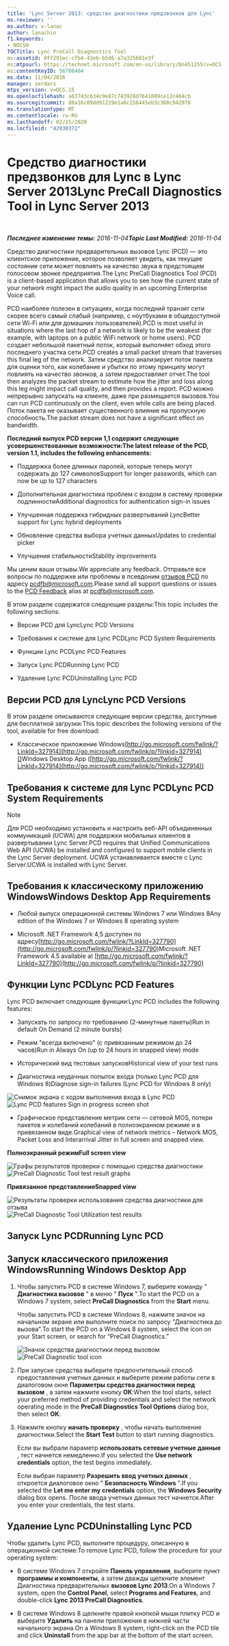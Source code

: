 ```yaml
---
title: 'Lync Server 2013: средство диагностики предзвонков для Lync'
ms.reviewer: ''
ms.author: v-lanac
author: lanachin
f1.keywords:
- NOCSH
TOCTitle: Lync PreCall Diagnostics Tool
ms:assetid: 0ff291ec-cfb4-43eb-b5d6-a7a325681e3f
ms:mtpsurl: https://technet.microsoft.com/en-us/library/Dn451255(v=OCS.15)
ms:contentKeyID: 56708404
ms.date: 11/04/2016
manager: serdars
mtps_version: v=OCS.15
ms.openlocfilehash: a63743c634c9e87c743928d7641609ce12c464cb
ms.sourcegitcommit: 88a16c09dd91229e1a8c156445eb3c360c942978
ms.translationtype: MT
ms.contentlocale: ru-RU
ms.lasthandoff: 02/15/2020
ms.locfileid: "42030372"
---
```

<div data-xmlns="http://www.w3.org/1999/xhtml">

<div class="topic" data-xmlns="http://www.w3.org/1999/xhtml" data-msxsl="urn:schemas-microsoft-com:xslt" data-cs="http://msdn.microsoft.com/">

<div data-asp="http://msdn2.microsoft.com/asp">

# <a name="lync-precall-diagnostics-tool-in-lync-server-2013"></a><span data-ttu-id="45014-102">Средство диагностики предзвонков для Lync в Lync Server 2013</span><span class="sxs-lookup"><span data-stu-id="45014-102">Lync PreCall Diagnostics Tool in Lync Server 2013</span></span>

</div>

<div id="mainSection">

<div id="mainBody">

<span> </span>

<span data-ttu-id="45014-103">_**Последнее изменение темы:** 2016-11-04_</span><span class="sxs-lookup"><span data-stu-id="45014-103">_**Topic Last Modified:** 2016-11-04_</span></span>

<span data-ttu-id="45014-104">Средство диагностики предварительных вызовов Lync (PCD) — это клиентское приложение, которое позволяет увидеть, как текущее состояние сети может повлиять на качество звука в предстоящем голосовом звонке предприятия.</span><span class="sxs-lookup"><span data-stu-id="45014-104">The Lync PreCall Diagnostics Tool (PCD) is a client-based application that allows you to see how the current state of your network might impact the audio quality in an upcoming Enterprise Voice call.</span></span>

<span data-ttu-id="45014-105">PCD наиболее полезен в ситуациях, когда последний транзит сети скорее всего самый слабый (например, с ноутбуками в общедоступной сети Wi-Fi или для домашних пользователей).</span><span class="sxs-lookup"><span data-stu-id="45014-105">PCD is most useful in situations where the last hop of a network is likely to be the weakest (for example, with laptops on a public WiFi network or home users).</span></span> <span data-ttu-id="45014-106">PCD создает небольшой пакетный поток, который выполняет обход этого последнего участка сети.</span><span class="sxs-lookup"><span data-stu-id="45014-106">PCD creates a small packet stream that traverses this final leg of the network.</span></span> <span data-ttu-id="45014-107">Затем средство анализирует поток пакета для оценки того, как колебание и убытки по этому принципу могут повлиять на качество звонков, а затем предоставляет отчет.</span><span class="sxs-lookup"><span data-stu-id="45014-107">The tool then analyzes the packet stream to estimate how the jitter and loss along this leg might impact call quality, and then provides a report.</span></span> <span data-ttu-id="45014-108">PCD можно непрерывно запускать на клиенте, даже при размещается вызовов.</span><span class="sxs-lookup"><span data-stu-id="45014-108">You can run PCD continuously on the client, even while calls are being placed.</span></span> <span data-ttu-id="45014-109">Поток пакета не оказывает существенного влияние на пропускную способность.</span><span class="sxs-lookup"><span data-stu-id="45014-109">The packet stream does not have a significant effect on bandwidth.</span></span>

<span data-ttu-id="45014-110">**Последний выпуск PCD версии 1,1 содержит следующие усовершенствованные возможности:**</span><span class="sxs-lookup"><span data-stu-id="45014-110">**The latest release of the PCD, version 1.1, includes the following enhancements:**</span></span>

  - <span data-ttu-id="45014-111">Поддержка более длинных паролей, которые теперь могут содержать до 127 символов</span><span class="sxs-lookup"><span data-stu-id="45014-111">Support for longer passwords, which can now be up to 127 characters</span></span>

  - <span data-ttu-id="45014-112">Дополнительная диагностика проблем с входом в систему проверки подлинности</span><span class="sxs-lookup"><span data-stu-id="45014-112">Additional diagnostics for authentication sign-in issues</span></span>

  - <span data-ttu-id="45014-113">Улучшенная поддержка гибридных развертываний Lync</span><span class="sxs-lookup"><span data-stu-id="45014-113">Better support for Lync hybrid deployments</span></span>

  - <span data-ttu-id="45014-114">Обновление средства выбора учетных данных</span><span class="sxs-lookup"><span data-stu-id="45014-114">Updates to credential picker</span></span>

  - <span data-ttu-id="45014-115">Улучшения стабильности</span><span class="sxs-lookup"><span data-stu-id="45014-115">Stability improvements</span></span>

<span data-ttu-id="45014-116">Мы ценим ваши отзывы.</span><span class="sxs-lookup"><span data-stu-id="45014-116">We appreciate any feedback.</span></span> <span data-ttu-id="45014-117">Отправьте все вопросы по поддержке или проблемы в псевдоним [отзывов PCD](mailto:pcdfb@microsoft.com) по адресу <pcdfb@microsoft.com>.</span><span class="sxs-lookup"><span data-stu-id="45014-117">Please send all support questions or issues to the [PCD Feedback](mailto:pcdfb@microsoft.com) alias at <pcdfb@microsoft.com>.</span></span>

<span data-ttu-id="45014-118">В этом разделе содержатся следующие разделы:</span><span class="sxs-lookup"><span data-stu-id="45014-118">This topic includes the following sections:</span></span>

  - <span data-ttu-id="45014-119">Версии PCD для Lync</span><span class="sxs-lookup"><span data-stu-id="45014-119">Lync PCD Versions</span></span>

  - <span data-ttu-id="45014-120">Требования к системе для Lync PCD</span><span class="sxs-lookup"><span data-stu-id="45014-120">Lync PCD System Requirements</span></span>

  - <span data-ttu-id="45014-121">Функции Lync PCD</span><span class="sxs-lookup"><span data-stu-id="45014-121">Lync PCD Features</span></span>

  - <span data-ttu-id="45014-122">Запуск Lync PCD</span><span class="sxs-lookup"><span data-stu-id="45014-122">Running Lync PCD</span></span>

  - <span data-ttu-id="45014-123">Удаление Lync PCD</span><span class="sxs-lookup"><span data-stu-id="45014-123">Uninstalling Lync PCD</span></span>

<span id="Version"></span>

<div>

## <a name="lync-pcd-versions"></a><span data-ttu-id="45014-124">Версии PCD для Lync</span><span class="sxs-lookup"><span data-stu-id="45014-124">Lync PCD Versions</span></span>

<span data-ttu-id="45014-125">В этом разделе описываются следующие версии средства, доступные для бесплатной загрузки:</span><span class="sxs-lookup"><span data-stu-id="45014-125">This topic describes the following versions of the tool, available for free download:</span></span>

  - <span data-ttu-id="45014-126">Классическое приложение Windows[http://go.microsoft.com/fwlink/?LinkId=327914](http://go.microsoft.com/fwlink/p/?linkid=327914)()</span><span class="sxs-lookup"><span data-stu-id="45014-126">Windows Desktop App ([http://go.microsoft.com/fwlink/?LinkId=327914](http://go.microsoft.com/fwlink/p/?linkid=327914))</span></span>

</div>

<span id="Requirements"></span>

<div>

## <a name="lync-pcd-system-requirements"></a><span data-ttu-id="45014-127">Требования к системе для Lync PCD</span><span class="sxs-lookup"><span data-stu-id="45014-127">Lync PCD System Requirements</span></span>

<div>


> [!NOTE]  
> <span data-ttu-id="45014-128">Для PCD необходимо установить и настроить веб-API объединенных коммуникаций (UCWA) для поддержки мобильных клиентов в развертывании Lync Server.</span><span class="sxs-lookup"><span data-stu-id="45014-128">PCD requires that Unified Communications Web API (UCWA) be installed and configured to support mobile clients in the Lync Server deployment.</span></span> <span data-ttu-id="45014-129">UCWA устанавливается вместе с Lync Server.</span><span class="sxs-lookup"><span data-stu-id="45014-129">UCWA is installed with Lync Server.</span></span>



</div>

<div>

## <a name="windows-desktop-app-requirements"></a><span data-ttu-id="45014-130">Требования к классическому приложению Windows</span><span class="sxs-lookup"><span data-stu-id="45014-130">Windows Desktop App Requirements</span></span>

  - <span data-ttu-id="45014-131">Любой выпуск операционной системы Windows 7 или Windows 8</span><span class="sxs-lookup"><span data-stu-id="45014-131">Any edition of the Windows 7 or Windows 8 operating system</span></span>

  - <span data-ttu-id="45014-132">Microsoft .NET Framework 4,5 доступен по адресу[http://go.microsoft.com/fwlink/?LinkId=327790](http://go.microsoft.com/fwlink/p/?linkid=327790)</span><span class="sxs-lookup"><span data-stu-id="45014-132">Microsoft .NET Framework 4.5 available at [http://go.microsoft.com/fwlink/?LinkId=327790](http://go.microsoft.com/fwlink/p/?linkid=327790)</span></span>

</div>

</div>

<span id="features"></span>

<div>

## <a name="lync-pcd-features"></a><span data-ttu-id="45014-133">Функции Lync PCD</span><span class="sxs-lookup"><span data-stu-id="45014-133">Lync PCD Features</span></span>

<span data-ttu-id="45014-134">Lync PCD включает следующие функции:</span><span class="sxs-lookup"><span data-stu-id="45014-134">Lync PCD includes the following features:</span></span>

  - <span data-ttu-id="45014-135">Запускать по запросу по требованию (2-минутные пакеты)</span><span class="sxs-lookup"><span data-stu-id="45014-135">Run in default On Demand (2 minute bursts)</span></span>

  - <span data-ttu-id="45014-136">Режим "всегда включено" (с привязанным режимом до 24 часов)</span><span class="sxs-lookup"><span data-stu-id="45014-136">Run in Always On (up to 24 hours in snapped view) mode</span></span>

  - <span data-ttu-id="45014-137">Исторический вид тестовых запусков</span><span class="sxs-lookup"><span data-stu-id="45014-137">Historical view of your test runs</span></span>

  - <span data-ttu-id="45014-138">Диагностика неудачных попыток входа (только Lync PCD для Windows 8)</span><span class="sxs-lookup"><span data-stu-id="45014-138">Diagnose sign-in failures (Lync PCD for Windows 8 only)</span></span>

<span data-ttu-id="45014-139">![Снимок экрана с ходом выполнения входа в Lync PCD](images/Dn451255.7e0eb891-1481-47ae-8d63-164468f69c96(OCS.15).png "Снимок экрана с ходом выполнения входа в Lync PCD")</span><span class="sxs-lookup"><span data-stu-id="45014-139">![Lync PCD features Sign in progress screen shot](images/Dn451255.7e0eb891-1481-47ae-8d63-164468f69c96(OCS.15).png "Lync PCD features Sign in progress screen shot")</span></span>

  - <span data-ttu-id="45014-140">Графическое представление метрик сети — сетевой MOS, потери пакетов и колебаний колебаний в полноэкранном режиме и в привязанном виде.</span><span class="sxs-lookup"><span data-stu-id="45014-140">Graphical view of network metrics – Network MOS, Packet Loss and Interarrival Jitter in full screen and snapped view.</span></span>

<span data-ttu-id="45014-141">**Полноэкранный режим**</span><span class="sxs-lookup"><span data-stu-id="45014-141">**Full screen view**</span></span>

<span data-ttu-id="45014-142">![Графы результатов проверки с помощью средства диагностики](images/Dn451255.5d01fd94-9e59-4823-96c7-7a1c83dd7d31(OCS.15).png "Графы результатов проверки с помощью средства диагностики")</span><span class="sxs-lookup"><span data-stu-id="45014-142">![PreCall Diagnostic Tool test result graphs](images/Dn451255.5d01fd94-9e59-4823-96c7-7a1c83dd7d31(OCS.15).png "PreCall Diagnostic Tool test result graphs")</span></span>

<span data-ttu-id="45014-143">**Привязанное представление**</span><span class="sxs-lookup"><span data-stu-id="45014-143">**Snapped view**</span></span>

<span data-ttu-id="45014-144">![Результаты проверки использования средства диагностики для отзыва](images/Dn451255.30501ba7-22d1-4db1-9297-56cf7dc6721c(OCS.15).png "Результаты проверки использования средства диагностики для отзыва")</span><span class="sxs-lookup"><span data-stu-id="45014-144">![PreCall Diagnostic Tool Utilization test results](images/Dn451255.30501ba7-22d1-4db1-9297-56cf7dc6721c(OCS.15).png "PreCall Diagnostic Tool Utilization test results")</span></span>

</div>

<span id="running"></span>

<div>

## <a name="running-lync-pcd"></a><span data-ttu-id="45014-145">Запуск Lync PCD</span><span class="sxs-lookup"><span data-stu-id="45014-145">Running Lync PCD</span></span>

<div>

## <a name="running-windows-desktop-app"></a><span data-ttu-id="45014-146">Запуск классического приложения Windows</span><span class="sxs-lookup"><span data-stu-id="45014-146">Running Windows Desktop App</span></span>

1.  <span data-ttu-id="45014-147">Чтобы запустить PCD в системе Windows 7, выберите команду " **Диагностика вызовов** " в меню " **Пуск** ".</span><span class="sxs-lookup"><span data-stu-id="45014-147">To start the PCD on a Windows 7 system, select **PreCall Diagnostics** from the **Start** menu.</span></span>
    
    <span data-ttu-id="45014-148">Чтобы запустить PCD в системе Windows 8, нажмите значок на начальном экране или выполните поиск по запросу "Диагностика до вызова".</span><span class="sxs-lookup"><span data-stu-id="45014-148">To start the PCD on a Windows 8 system, select the icon on your Start screen, or search for “PreCall Diagnostics.”</span></span>
    
    <span data-ttu-id="45014-149">![Значок средства диагностики перед вызовом](images/Dn451255.c9800fde-54f6-4efe-bb35-1a38064ec380(OCS.15).png "Значок средства диагностики перед вызовом")</span><span class="sxs-lookup"><span data-stu-id="45014-149">![PreCall Diagnostic tool icon](images/Dn451255.c9800fde-54f6-4efe-bb35-1a38064ec380(OCS.15).png "PreCall Diagnostic tool icon")</span></span>

2.  <span data-ttu-id="45014-150">При запуске средства выберите предпочтительный способ предоставления учетных данных и выберите режим работы сети в диалоговом окне **Параметры средства диагностики перед вызовом** , а затем нажмите кнопку **ОК**:</span><span class="sxs-lookup"><span data-stu-id="45014-150">When the tool starts, select your preferred method of providing credentials and select the network operating mode in the **PreCall Diagnostics Tool Options** dialog box, then select **OK**:</span></span>

3.  <span data-ttu-id="45014-151">Нажмите кнопку **начать проверку** , чтобы начать выполнение диагностики.</span><span class="sxs-lookup"><span data-stu-id="45014-151">Select the **Start Test** button to start running diagnostics.</span></span>
    
    <span data-ttu-id="45014-152">Если вы выбрали параметр **использовать сетевые учетные данные** , тест начнется немедленно.</span><span class="sxs-lookup"><span data-stu-id="45014-152">If you selected the **Use network credentials** option, the test begins immediately.</span></span>
    
    <span data-ttu-id="45014-153">Если выбран параметр **Разрешить ввод учетных данных** , откроется диалоговое окно " **Безопасность Windows** ".</span><span class="sxs-lookup"><span data-stu-id="45014-153">If you selected the **Let me enter my credentials** option, the **Windows Security** dialog box opens.</span></span> <span data-ttu-id="45014-154">После ввода учетных данных тест начнется.</span><span class="sxs-lookup"><span data-stu-id="45014-154">After you enter your credentials, the test starts.</span></span>

</div>

</div>

<span id="uninstall"></span>

<div>

## <a name="uninstalling-lync-pcd"></a><span data-ttu-id="45014-155">Удаление Lync PCD</span><span class="sxs-lookup"><span data-stu-id="45014-155">Uninstalling Lync PCD</span></span>

<span data-ttu-id="45014-156">Чтобы удалить Lync PCD, выполните процедуру, описанную в операционной системе:</span><span class="sxs-lookup"><span data-stu-id="45014-156">To remove Lync PCD, follow the procedure for your operating system:</span></span>

  - <span data-ttu-id="45014-157">В системе Windows 7 откройте **Панель управления**, выберите пункт **программы и компоненты**, а затем дважды щелкните элемент Диагностика предварительных **вызовов Lync 2013**.</span><span class="sxs-lookup"><span data-stu-id="45014-157">On a Windows 7 system, open the **Control Panel**, select **Programs and Features**, and double-click **Lync 2013 PreCall Diagnostics**.</span></span>

  - <span data-ttu-id="45014-158">В системе Windows 8 щелкните правой кнопкой мыши плитку PCD и выберите **Удалить** на панели приложения в нижней части начального экрана.</span><span class="sxs-lookup"><span data-stu-id="45014-158">On a Windows 8 system, right-click on the PCD tile and click **Uninstall** from the app bar at the bottom of the start screen.</span></span>

</div>

</div>

<span> </span>

</div>

</div>

</div>

